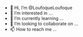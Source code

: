 - 👋 Hi, I’m @LoufoqueLoufoque
- 👀 I’m interested in ...
- 🌱 I’m currently learning ...
- 💞️ I’m looking to collaborate on ...
- 📫 How to reach me ...

<!---
LoufoqueLoufoque/LoufoqueLoufoque is a ✨ special ✨ repository because its `README.md` (this file) appears on your GitHub profile.
You can click the Preview link to take a look at your changes.
--->
